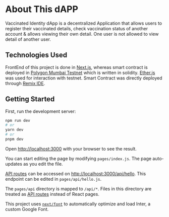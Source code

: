 # About This dAPP
Vaccinated Identity dApp is a decentralized Application that allows users to register their vaccinated details, check vaccination status of another account & allows viewing their own detail. One user is not allowed to view detail of another user.

## Technologies Used
FrontEnd of this project is done in [Next.js](https://nextjs.org/), whereas smart contract is deployed in [Polygon Mumbai Testnet](https://www.alchemy.com/overviews/mumbai-testnet) which is written in solidity. [Ether.js](https://docs.ethers.org/v5/) was used for interaction with testnet. Smart Contract was directly deployed through [Remix IDE](https://remix-project.org/).

## Getting Started

First, run the development server:

```bash
npm run dev
# or
yarn dev
# or
pnpm dev
```

Open [http://localhost:3000](http://localhost:3000) with your browser to see the result.

You can start editing the page by modifying `pages/index.js`. The page auto-updates as you edit the file.

[API routes](https://nextjs.org/docs/api-routes/introduction) can be accessed on [http://localhost:3000/api/hello](http://localhost:3000/api/hello). This endpoint can be edited in `pages/api/hello.js`.

The `pages/api` directory is mapped to `/api/*`. Files in this directory are treated as [API routes](https://nextjs.org/docs/api-routes/introduction) instead of React pages.

This project uses [`next/font`](https://nextjs.org/docs/basic-features/font-optimization) to automatically optimize and load Inter, a custom Google Font.
